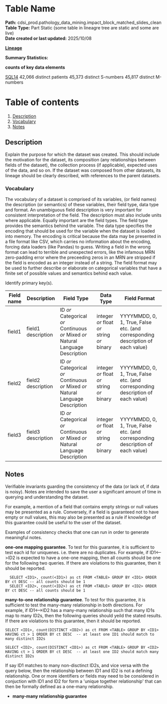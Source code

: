 # Table Name 

<b>Path:</b> cdsi_prod.pathology_data_mining.impact_block_matched_slides_clean <br/>
<b>Table Type:</b> Part Static (some table in lineagre tree are static and some are live) <br/>
<b>Date created or last updated:</b> 2025/10/08 <br/>

<b>[Lineage](https://github.com/msk-mind/datasheets-for-datasets/blob/main/pathology-data-mining/sql/impact_block_matched_slides_clean.sql#lineage)</b>

<b>Summary Statistics:</b>

<b>counts of key data elements</b> 

[SQL14](https://github.com/msk-mind/datasheets-for-datasets/blob/main/pathology-data-mining/sql/impact_block_matched_slides_clean.sql#sql14)
 42,066 distinct patients 
 45,373 distinct S-numbers 
 45,817 distinct M-numbers


# Table of contents
1. [Description](#description)
2. [Vocabulary](#vocab)
3. [Notes](#notes)

## Description <a name="description"></a>

Explain the purpose for which the dataset was created.  This should include the motivation
for the dataset, its composition (any relationships between fields of the dataset),
the collection process (if applicable), expected uses of the data, and so on.  If the dataset was composed
from other datasets, its lineage should be clearly described, with references to the
parent datasets.

### Vocabulary <a name="vocab"></a>

The vocabulary of a dataset is comprised of its variables, (or field names) the description (or semantics) of 
these variables, their field type, data type and format. An unambiguous field description
is very important for consistent interpretation of the field. The description must also include units where applicable. 
Equally important are the field types. The field type provides the semantics behind the variable. The data type specifies the encoding that should be used for the variable when the dataset is loaded into memory. The encoding is critical because the data may be presented in a file format like CSV, which carries no information about the encoding, forcing data loaders (like Pandas) to guess.  Writing a field in the wrong format can lead to terrible and unexpected errors, like the infamous MRN zero-padding error where the preceeding zeros in an MRN are stripped if the field is encoded as an integer instead of a string. The field format may be used to further describe or elaborate on categorical variables that have a finite set of possible values and semantics behind each value. 

Identify primary key(s). 

| **Field name** | **Description** | **Field Type** | **Data Type** | **Field Format** |
|---|---|---|---|---|
| field1 | field1 description | ID *or* Categorical *or* Continuous *or* Mixed *or* Natural Language Description | integer *or* float *or* string *or* binary | YYYYMMDD, 0, 1, True, False etc. (and corresponding description of each value) |
| field2 | field2 description | ID *or* Categorical *or* Continuous *or* Mixed *or* Natural Language Description | integer *or* float *or* string *or* binary |YYYYMMDD, 0, 1, True, False etc. (and corresponding description of each value) |
| field3 | field3 description | ID *or* Categorical *or* Continuous *or* Mixed *or* Natural Language Description | integer *or* float *or* string *or* binary |YYYYMMDD, 0, 1, True, False etc. (and corresponding description of each value) |

## Notes <a name="notes"></a>
Verifiable invariants guarding the consistency of the data (or lack of, if data is noisy). Notes are intended to save the user a significant amount of time in querying and understanding the dataset.  

For example, a mention of a field that contains empty strings or null values may be presented as a rule. Conversely, if a field is guaranteed not to have empty or null values, this may also be presented as a rule if knowledge of this guarantee could be useful to the user of the dataset. 

Examples of consistency checks that one can run in order to generate meaningful notes. 

<b>one-one mapping guarantee</b>. To test for this guarantee, it is sufficient to test each id for uniquenes. i.e. there are no duplicates. For example, if ID1<-->ID2 is expected to have a one-one mapping, then all counts should be one for the following two queries. If there are violations to this guarantee, then it should be reported. 
  ```
    SELECT <ID1>, count(<ID1>) as ct FROM <TABLE> GROUP BY <ID1> ORDER BY ct DESC -- all counts should be 1
    SELECT <ID2>, count(<ID2>) as ct FROM <TABLE> GROUP BY <ID2> ORDER BY ct DESC -- all counts should be 1
  ```
<b>many-to-one relationship guarantee</b>. To test for this guarantee, it is sufficient to test the many-many relationship in both directions. For example, if ID1<-->ID2 has a many-many relationship such that many ID1s map to many ID2s, then the following queries should yeild the stated results. If there are violations to this guarantee, then it should be reported. 

   ```
   SELECT <ID1>, count(DISTINCT <ID2>) as ct FROM <TABLE> GROUP BY <ID1> HAVING ct > 1 ORDER BY ct DESC  -- at least one ID1 should match to many distinct ID2s 

   SELECT <ID2>, count(DISTINCT <ID1>) as ct FROM <TABLE> GROUP BY <ID2> HAVING ct > 1 ORDER BY ct DESC  -- at least one ID2 should match many distinct ID2s
   ```
If say ID1 matches to many non-disctinct ID2s, and vice versa with the query below, then the relationship between ID1 and ID2 is not a defining relationship. One or more identifiers or fields may need to be considered in conjuction with ID1 and ID2 for form a 'unique together relationship' that can then be formally defined as a one-many relationship. 

- <b>many-many relationship guarantee</b> <TBD>

